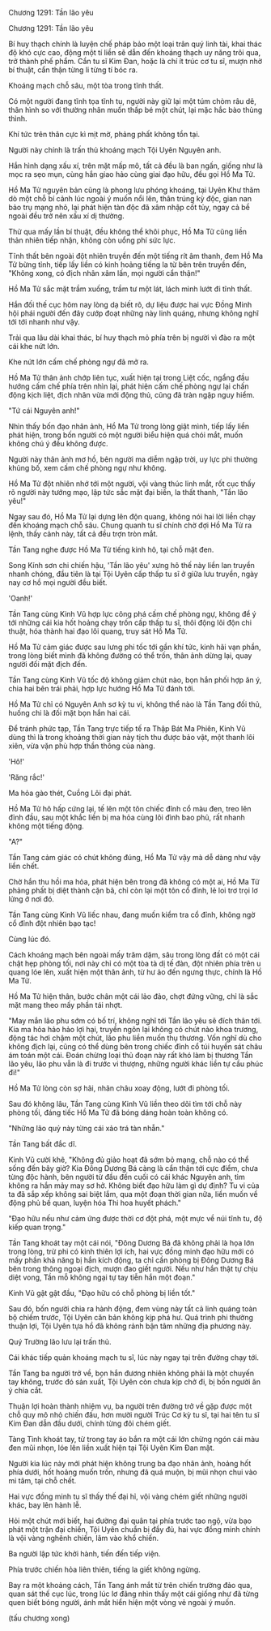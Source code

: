 




Chương 1291: Tần lão yêu


Chương 1291: Tần lão yêu

Bí huy thạch chính là luyện chế pháp bảo một loại trân quý linh tài, khai thác độ khó cực cao, động một tí liền sẽ dẫn đến khoáng thạch uy năng trôi qua, trở thành phế phẩm. Cần tu sĩ Kim Đan, hoặc là chí ít trúc cơ tu sĩ, mượn nhờ bí thuật, cẩn thận từng li từng tí bóc ra.

Khoáng mạch chỗ sâu, một tòa trong tĩnh thất.

Có một người đang tĩnh tọa tĩnh tu, người này giữ lại một túm chòm râu dê, thân hình so với thường nhân muốn thấp bé một chút, lại mặc hắc bào thùng thình.

Khí tức trên thân cực kì mịt mờ, phảng phất không tồn tại.

Người này chính là trấn thủ khoáng mạch Tội Uyên Nguyên anh.

Hắn hình dạng xấu xí, trên mặt mấp mô, tất cả đều là ban ngấn, giống như là mọc ra sẹo mụn, cùng hắn giao hảo cùng giai đạo hữu, đều gọi Hồ Ma Tử.

Hồ Ma Tử nguyên bản cũng là phong lưu phóng khoáng, tại Uyên Khư thăm dò một chỗ bí cảnh lúc ngoài ý muốn nổi lên, thân trúng kỳ độc, gian nan bảo trụ mạng nhỏ, lại phát hiện tàn độc đã xâm nhập cốt tủy, ngay cả bề ngoài đều trở nên xấu xí dị thường.

Thử qua mấy lần bí thuật, đều không thể khôi phục, Hồ Ma Tử cũng liền thản nhiên tiếp nhận, không còn uổng phí sức lực.

Tĩnh thất bên ngoài đột nhiên truyền đến một tiếng rít âm thanh, đem Hồ Ma Tử bừng tỉnh, tiếp lấy liền có kinh hoảng tiếng la từ bên trên truyền đến, "Không xong, có địch nhân xâm lấn, mọi người cẩn thận!"

Hồ Ma Tử sắc mặt trầm xuống, trầm tư một lát, lách mình lướt đi tĩnh thất.

Hắn đối thế cục hôm nay lòng dạ biết rõ, dự liệu được hai vực Đồng Minh hội phái người đến đây cướp đoạt những này linh quáng, nhưng không nghĩ tới tới nhanh như vậy.

Trải qua lâu dài khai thác, bí huy thạch mỏ phía trên bị người vì đào ra một cái khe nứt lớn.

Khe nứt lớn cấm chế phòng ngự đã mở ra.

Hồ Ma Tử thân ảnh chớp liên tục, xuất hiện tại trong Liệt cốc, ngẩng đầu hướng cấm chế phía trên nhìn lại, phát hiện cấm chế phòng ngự lại chấn động kịch liệt, địch nhân vừa mới động thủ, cũng đã tràn ngập nguy hiểm.

"Tứ cái Nguyên anh!"

Nhìn thấy bốn đạo nhân ảnh, Hồ Ma Tử trong lòng giật mình, tiếp lấy liền phát hiện, trong bốn người có một người biểu hiện quá chói mắt, muốn không chú ý đều không được.

Người này thân ảnh mơ hồ, bên người ma diễm ngập trời, uy lực phi thường khủng bố, xem cấm chế phòng ngự như không.

Hồ Ma Tử đột nhiên nhớ tới một người, vội vàng thúc linh mắt, rốt cục thấy rõ người này tướng mạo, lập tức sắc mặt đại biến, la thất thanh, "Tần lão yêu!"

Ngay sau đó, Hồ Ma Tử lại dựng lên độn quang, không nói hai lời liền chạy đến khoáng mạch chỗ sâu. Chung quanh tu sĩ chính chờ đợi Hồ Ma Tử ra lệnh, thấy cảnh này, tất cả đều trợn tròn mắt.

Tần Tang nghe được Hồ Ma Tử tiếng kinh hô, tại chỗ mặt đen.

Song Kính sơn chi chiến hậu, 'Tần lão yêu' xưng hô thế này liền lan truyền nhanh chóng, đầu tiên là tại Tội Uyên cấp thấp tu sĩ ở giữa lưu truyền, ngày nay cơ hồ mọi người đều biết.

'Oanh!'

Tần Tang cùng Kinh Vũ hợp lực công phá cấm chế phòng ngự, không để ý tới những cái kia hốt hoảng chạy trốn cấp thấp tu sĩ, thôi động lôi độn chi thuật, hóa thành hai đạo lôi quang, truy sát Hồ Ma Tử.

Hồ Ma Tử cảm giác được sau lưng phi tốc tới gần khí tức, kinh hãi vạn phần, trong lòng biết mình đã không đường có thể trốn, thân ảnh dừng lại, quay người đối mặt địch đến.

Tần Tang cùng Kinh Vũ tốc độ không giảm chút nào, bọn hắn phối hợp ăn ý, chia hai bên trái phải, hợp lực hướng Hồ Ma Tử đánh tới.

Hồ Ma Tử chỉ có Nguyên Anh sơ kỳ tu vi, không thể nào là Tần Tang đối thủ, huống chi là đối mặt bọn hắn hai cái.

Để tránh phức tạp, Tần Tang trực tiếp tế ra Thập Bát Ma Phiên, Kinh Vũ dùng thì là trong khoảng thời gian này tịch thu được bảo vật, một thanh lôi xiên, vừa vặn phù hợp thần thông của nàng.

'Hô!'

'Răng rắc!'

Ma hỏa gào thét, Cuồng Lôi đại phát.

Hồ Ma Tử hô hấp cứng lại, tế lên một tôn chiếc đỉnh cổ màu đen, treo lên đỉnh đầu, sau một khắc liền bị ma hỏa cùng lôi đình bao phủ, rất nhanh không một tiếng động.

"A?"

Tần Tang cảm giác có chút không đúng, Hồ Ma Tử vậy mà dễ dàng như vậy liền chết.

Chờ hắn thu hồi ma hỏa, phát hiện bên trong đã không có một ai, Hồ Ma Tử phảng phất bị diệt thành cặn bã, chỉ còn lại một tôn cổ đỉnh, lẻ loi trơ trọi lơ lửng ở nơi đó.

Tần Tang cùng Kinh Vũ liếc nhau, đang muốn kiểm tra cổ đỉnh, không ngờ cổ đỉnh đột nhiên bạo tạc!

Cùng lúc đó.

Cách khoáng mạch bên ngoài mấy trăm dặm, sâu trong lòng đất có một cái chật hẹp phòng tối, nơi này chỉ có một tòa tà dị tế đàn, đột nhiên phía trên u quang lóe lên, xuất hiện một thân ảnh, từ hư ảo đến ngưng thực, chính là Hồ Ma Tử.

Hồ Ma Tử hiện thân, bước chân một cái lảo đảo, chợt đứng vững, chỉ là sắc mặt mang theo mấy phần tái nhợt.

"May mắn lão phu sớm có bố trí, không nghĩ tới Tần lão yêu sẽ đích thân tới. Kia ma hỏa hảo hảo lợi hại, truyền ngôn lại không có chút nào khoa trương, động tác hơi chậm một chút, lão phu liền muốn thụ thương. Vốn nghĩ dù cho không địch lại, cũng có thể dùng bên trong chiếc đỉnh cổ túi huyền sát châu ám toán một cái. Đoán chừng loại thủ đoạn này rất khó làm bị thương Tần lão yêu, lão phu vẫn là đi trước vi thượng, những người khác liền tự cầu phúc đi!"

Hồ Ma Tử lòng còn sợ hãi, nhãn châu xoay động, lướt đi phòng tối.

Sau đó không lâu, Tần Tang cùng Kinh Vũ liền theo dõi tìm tới chỗ này phòng tối, đáng tiếc Hồ Ma Tử đã bóng dáng hoàn toàn không có.

"Những lão quỷ này từng cái xảo trá tàn nhẫn."

Tần Tang bất đắc dĩ.

Kinh Vũ cười khẽ, "Không đủ giảo hoạt đã sớm bỏ mạng, chỗ nào có thể sống đến bây giờ? Kia Đông Dương Bá càng là cẩn thận tới cực điểm, chưa từng độc hành, bên người từ đầu đến cuối có cái khác Nguyên anh, tìm không ra hắn mảy may sơ hở. Không biết đạo hữu làm gì dự định? Tu vi của ta đã sắp xếp không sai biệt lắm, qua một đoạn thời gian nữa, liền muốn về động phủ bế quan, luyện hóa Thi hoa huyết phách."

"Đạo hữu nếu như cảm ứng được thời cơ đột phá, một mực về núi tĩnh tu, độ kiếp quan trọng."

Tần Tang khoát tay một cái nói, "Đông Dương Bá đã không phải là họa lớn trong lòng, trừ phi có kinh thiên lợi ích, hai vực đồng minh đạo hữu mới có mấy phần khả năng bị hắn kích động, ta chỉ cần phòng bị Đông Dương Bá bên trong thông ngoại địch, mượn đao giết người. Nếu như hắn thật tự chịu diệt vong, Tần mỗ không ngại tự tay tiễn hắn một đoạn."

Kinh Vũ gật gật đầu, "Đạo hữu có chỗ phòng bị liền tốt."

Sau đó, bốn người chia ra hành động, đem vùng này tất cả linh quáng toàn bộ chiếm trước, Tội Uyên căn bản không kịp phá hư. Quá trình phi thường thuận lợi, Tội Uyên tựa hồ đã không rảnh bận tâm những địa phương này.

Quý Trường lão lưu lại trấn thủ.

Cái khác tiếp quản khoáng mạch tu sĩ, lúc này ngay tại trên đường chạy tới.

Tần Tang ba người trở về, bọn hắn đương nhiên không phải là một chuyến tay không, trước đó sản xuất, Tội Uyên còn chưa kịp chở đi, bị bốn người ăn ý chia cắt.

Thuận lợi hoàn thành nhiệm vụ, ba người trên đường trở về gặp được một chỗ quy mô nhỏ chiến đấu, hơn mười người Trúc Cơ kỳ tu sĩ, tại hai tên tu sĩ Kim Đan dẫn đầu dưới, chính từng đôi chém giết.

Tàng Tình khoát tay, từ trong tay áo bắn ra một cái lớn chừng ngón cái màu đen mũi nhọn, lóe lên liền xuất hiện tại Tội Uyên Kim Đan mặt.

Người kia lúc này mới phát hiện không trung ba đạo nhân ảnh, hoảng hốt phía dưới, hốt hoảng muốn trốn, nhưng đã quá muộn, bị mũi nhọn chui vào mi tâm, tại chỗ chết.

Hai vực đồng minh tu sĩ thấy thế đại hỉ, vội vàng chém giết những người khác, bay lên hành lễ.

Hỏi một chút mới biết, hai đường đại quân tại phía trước tao ngộ, vừa bạo phát một trận đại chiến, Tội Uyên chuẩn bị đầy đủ, hai vực đồng minh chính là vội vàng nghênh chiến, lâm vào khổ chiến.

Ba người lập tức khởi hành, tiến đến tiếp viện.

Phía trước chiến hỏa liên thiên, tiếng la giết không ngừng.

Bay ra một khoảng cách, Tần Tang ánh mắt từ trên chiến trường đảo qua, quan sát thế cục lúc, trong lúc lơ đãng nhìn thấy một cái giống như đã từng quen biết bóng người, ánh mắt hiển hiện một vòng vẻ ngoài ý muốn.

(tấu chương xong)




